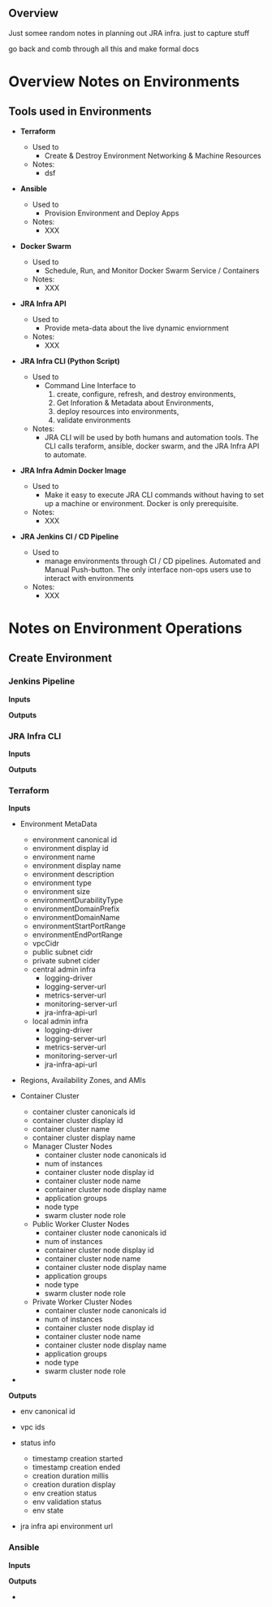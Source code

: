  ## Overview
 
 Just somee random notes in planning out JRA infra.  just to capture stuff
 
 go back and comb through all this and make formal docs
 
# Overview Notes on Environments

## Tools used in Environments

* **Terraform** 
  -  Used to
     + Create & Destroy Environment Networking & Machine Resources 
  - Notes:
    +  dsf
    
* **Ansible** 
  -  Used to
     +  Provision Environment and Deploy Apps 
  - Notes:
    +  XXX

* **Docker Swarm** 
  -  Used to
     + Schedule, Run, and Monitor Docker Swarm Service / Containers 
  - Notes:
    +  XXX
    
    
* **JRA Infra API** 
  -  Used to
     + Provide meta-data about the live dynamic enviornment 
  - Notes:
    +  XXX

* **JRA Infra CLI (Python Script)** 
  -  Used to
     + Command Line Interface to 
       1) create, configure, refresh, and destroy environments, 
       2) Get Inforation & Metadata about Environments, 
       3) deploy resources into environments, 
       4) validate environments  
  - Notes:
    +  JRA CLI will be used by both humans and automation tools. The CLI calls teraform, ansible, docker swarm, and the JRA Infra API to automate.

* **JRA Infra Admin Docker Image** 
  -  Used to
     + Make it easy to execute JRA CLI commands without having to set up a machine or environment.  Docker is only prerequisite. 
  - Notes:
    +  XXX
    
* **JRA Jenkins CI / CD Pipeline** 
  -  Used to
     + manage environments through CI / CD pipelines.  Automated and Manual Push-button.  The only interface non-ops users use to interact with environments  
  - Notes:
    +  XXX
    

# Notes on Environment Operations

## Create Environment

### Jenkins Pipeline

**Inputs**

**Outputs**


### JRA Infra CLI

**Inputs**

**Outputs**


### Terraform

**Inputs**

* Environment MetaData
  - environment canonical id
  - environment display id
  - environment name
  - environment display name
  - environment description
  - environment type
  - environment size
  - environmentDurabilityType
  - environmentDomainPrefix
  - environmentDomainName
  - environmentStartPortRange
  - environmentEndPortRange
  - vpcCidr
  - public subnet cidr
  - private subnet cider
  - central admin infra
    - logging-driver
    - logging-server-url
    - metrics-server-url
    - monitoring-server-url
    - jra-infra-api-url
  - local admin infra
    - logging-driver
    - logging-server-url
    - metrics-server-url
    - monitoring-server-url
    - jra-infra-api-url

* Regions, Availability Zones, and AMIs

* Container Cluster
  - container cluster canonicals id
  - container cluster display id
  - container cluster name
  - container cluster display name
  - Manager Cluster Nodes
    - container cluster node canonicals id
    - num of instances
    - container cluster node display id
    - container cluster node name
    - container cluster node display name
    - application groups
    - node type
    - swarm cluster node role
  - Public Worker Cluster Nodes
    - container cluster node canonicals id
    - num of instances
    - container cluster node display id
    - container cluster node name
    - container cluster node display name
    - application groups
    - node type
    - swarm cluster node role
  - Private Worker Cluster Nodes
    - container cluster node canonicals id
    - num of instances
    - container cluster node display id
    - container cluster node name
    - container cluster node display name
    - application groups
    - node type
    - swarm cluster node role

* 

**Outputs**

* env canonical id

* vpc ids

* status info
  - timestamp creation started
  - timestamp creation ended
  - creation duration millis
  - creation duration display
  - env creation status
  - env validation status
  - env state

* jra infra api environment url

### Ansible

**Inputs**

**Outputs**


  -  
     
